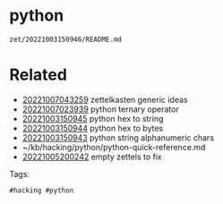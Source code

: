 # python

` zet/20221003150946/README.md `

# Related

- [20221007043259](/zet/20221007043259/README.md) zettelkasten generic ideas
- [20221007023939](/zet/20221007023939/README.md) python ternary operator
- [20221003150945](/zet/20221003150945/README.md) python hex to string
- [20221003150944](/zet/20221003150944/README.md) python hex to bytes
- [20221003150943](/zet/20221003150943/README.md) python string alphanumeric chars
- ~/kb/hacking/python/python-quick-reference.md
- [20221005200242](/zet/20221005200242/README.md) empty zettels to fix

Tags:

    #hacking #python 
